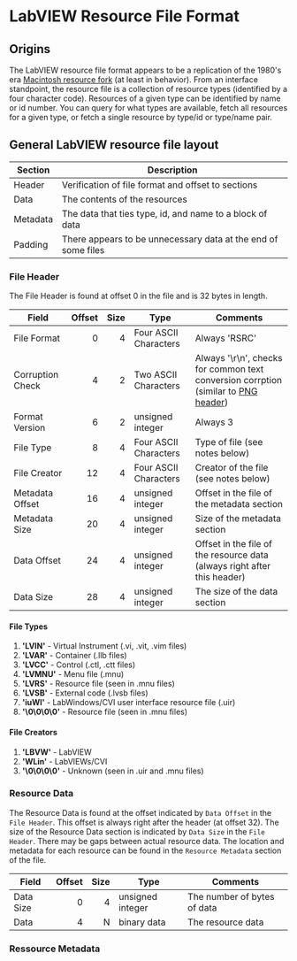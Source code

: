 # LabVIEW Resource File Format

## Origins

The LabVIEW resource file format appears to be a replication of the 1980's era [Macintosh resource fork](https://formats.kaitai.io/resource_fork/resource_fork.svg) (at least in behavior). 
From an interface standpoint, the resource file is a collection of resource types (identified by a four character code).
Resources of a given type can be identified by name or id number.
You can query for what types are available, fetch all resources for a given type, or fetch a single resource by type/id or type/name pair.


## General LabVIEW resource file layout

| Section | Description                                                   |
|---------|---------------------------------------------------------------|
| Header  | Verification of file format and offset to sections            |
| Data    | The contents of the resources                                 |
| Metadata| The data that ties type, id, and name to a block of data      |
| Padding | There appears to be unnecessary data at the end of some files |


### File Header

The File Header is found at offset 0 in the file and is 32 bytes in length.

| Field            | Offset | Size | Type                  | Comments |
|------------------|-------:|-----:|-----------------------|----------|
| File Format      | 0      | 4    | Four ASCII Characters | Always 'RSRC' |
| Corruption Check | 4      | 2    | Two ASCII Characters  | Always '\r\n', checks for common text conversion corrption (similar to [PNG header](http://www.libpng.org/pub/png/spec/1.2/PNG-Rationale.html#R.PNG-file-signature)) |
| Format Version   | 6      | 2    | unsigned integer      | Always 3 |
| File Type        | 8      | 4    | Four ASCII Characters | Type of file (see notes below) |
| File Creator     | 12     | 4    | Four ASCII Characters | Creator of the file (see notes below) |
| Metadata Offset  | 16     | 4    | unsigned integer      | Offset in the file of the metadata section |
| Metadata Size    | 20     | 4    | unsigned integer      | Size of the metadata section |
| Data Offset      | 24     | 4    | unsigned integer      | Offset in the file of the resource data (always right after this header) |
| Data Size        | 28     | 4    | unsigned integer      | The size of the data section |


#### File Types

1. **'LVIN'** - Virtual Instrument (.vi, .vit, .vim files)
2. **'LVAR'** - Container (.llb files)
3. **'LVCC'** - Control (.ctl, .ctt files)
4. **'LVMNU'** - Menu file (.mnu)
5. **'LVRS'** - Resource file (seen in .mnu files)
6. **'LVSB'** - External code (.lvsb files)
7. **'iuWl'** - LabWindows/CVI user interface resource file (.uir)
8. **'\0\0\0\0'** - Resource file (seen in .mnu files)


#### File Creators

1. **'LBVW'** - LabVIEW
2. **'WLin'** - LabVIEWs/CVI
3. **'\0\0\0\0'** - Unknown (seen in .uir and .mnu files)


### Resource Data

The Resource Data is found at the offset indicated by `Data Offset` in the `File Header`.
This offset is always right after the header (at offset 32).
The size of the Resource Data section is indicated by `Data Size` in the `File Header`.
There may be gaps between actual resource data.
The location and metadata for each resource can be found in the `Resource Metadata` section of the file.

| Field            | Offset | Size | Type                  | Comments                    |
|------------------|-------:|-----:|-----------------------|-----------------------------|
| Data Size        | 0      | 4    | unsigned integer      | The number of bytes of data |
| Data             | 4      | N    | binary data           | The resource data           |


### Ressource Metadata
